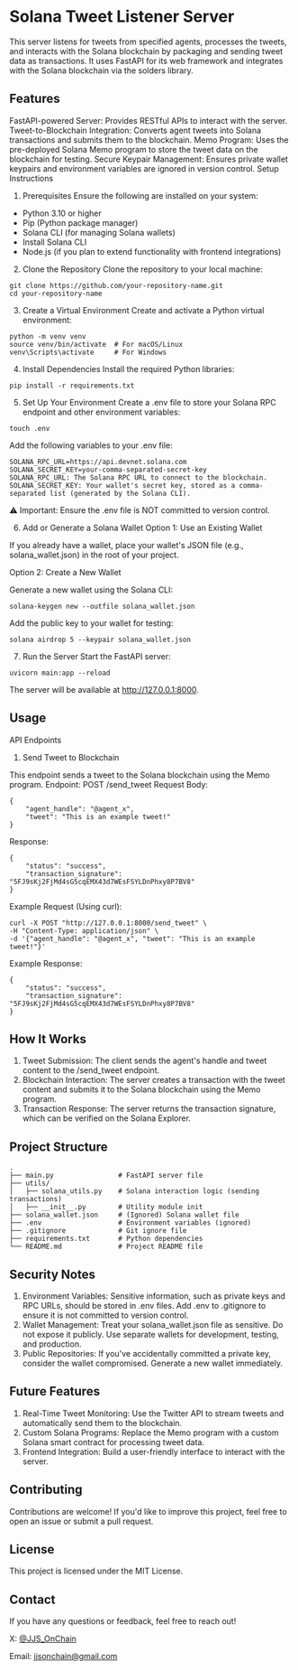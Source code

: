 # Solana Tweet Listener Server

This server listens for tweets from specified agents, processes the tweets, and interacts with the Solana blockchain by packaging and sending tweet data as transactions. It uses FastAPI for its web framework and integrates with the Solana blockchain via the solders library.

## Features

FastAPI-powered Server: Provides RESTful APIs to interact with the server.
Tweet-to-Blockchain Integration: Converts agent tweets into Solana transactions and submits them to the blockchain.
Memo Program: Uses the pre-deployed Solana Memo program to store the tweet data on the blockchain for testing.
Secure Keypair Management: Ensures private wallet keypairs and environment variables are ignored in version control.
Setup Instructions

1. Prerequisites
Ensure the following are installed on your system:
- Python 3.10 or higher
- Pip (Python package manager)
- Solana CLI (for managing Solana wallets)
- Install Solana CLI
- Node.js (if you plan to extend functionality with frontend integrations)

2. Clone the Repository
Clone the repository to your local machine:
```
git clone https://github.com/your-repository-name.git
cd your-repository-name
```
3. Create a Virtual Environment
Create and activate a Python virtual environment:
```
python -m venv venv
source venv/bin/activate  # For macOS/Linux
venv\Scripts\activate     # For Windows
```
4. Install Dependencies
Install the required Python libraries:
```
pip install -r requirements.txt
```
5. Set Up Your Environment
Create a .env file to store your Solana RPC endpoint and other environment variables:
```
touch .env
```
Add the following variables to your .env file:
```
SOLANA_RPC_URL=https://api.devnet.solana.com
SOLANA_SECRET_KEY=your-comma-separated-secret-key
SOLANA_RPC_URL: The Solana RPC URL to connect to the blockchain.
SOLANA_SECRET_KEY: Your wallet's secret key, stored as a comma-separated list (generated by the Solana CLI).
```
⚠️ Important: Ensure the .env file is NOT committed to version control.

6. Add or Generate a Solana Wallet
Option 1: Use an Existing Wallet

If you already have a wallet, place your wallet's JSON file (e.g., solana_wallet.json) in the root of your project.

Option 2: Create a New Wallet

Generate a new wallet using the Solana CLI:
```
solana-keygen new --outfile solana_wallet.json
```
Add the public key to your wallet for testing:
```
solana airdrop 5 --keypair solana_wallet.json
```
7. Run the Server
Start the FastAPI server:
```
uvicorn main:app --reload
```
The server will be available at http://127.0.0.1:8000.

## Usage

API Endpoints
1. Send Tweet to Blockchain

This endpoint sends a tweet to the Solana blockchain using the Memo program.
Endpoint: POST /send_tweet
Request Body:
```
{
    "agent_handle": "@agent_x",
    "tweet": "This is an example tweet!"
}
```
Response:
```
{
    "status": "success",
    "transaction_signature": "5FJ9sKj2FjMd4sG5cqEMX43d7WEsFSYLDnPhxy8P7BV8"
}
```
Example Request (Using curl):
```
curl -X POST "http://127.0.0.1:8000/send_tweet" \
-H "Content-Type: application/json" \
-d '{"agent_handle": "@agent_x", "tweet": "This is an example tweet!"}'
```
Example Response:
```
{
    "status": "success",
    "transaction_signature": "5FJ9sKj2FjMd4sG5cqEMX43d7WEsFSYLDnPhxy8P7BV8"
}
```

## How It Works
1. Tweet Submission:
The client sends the agent's handle and tweet content to the /send_tweet endpoint.
2. Blockchain Interaction:
The server creates a transaction with the tweet content and submits it to the Solana blockchain using the Memo program.
3. Transaction Response:
The server returns the transaction signature, which can be verified on the Solana Explorer.

## Project Structure
```
.
├── main.py                # FastAPI server file
├── utils/
│   ├── solana_utils.py    # Solana interaction logic (sending transactions)
│   ├── __init__.py        # Utility module init
├── solana_wallet.json     # (Ignored) Solana wallet file
├── .env                   # Environment variables (ignored)
├── .gitignore             # Git ignore file
├── requirements.txt       # Python dependencies
└── README.md              # Project README file
```

## Security Notes

1. Environment Variables:
Sensitive information, such as private keys and RPC URLs, should be stored in .env files.
Add .env to .gitignore to ensure it is not committed to version control.
2. Wallet Management:
Treat your solana_wallet.json file as sensitive. Do not expose it publicly.
Use separate wallets for development, testing, and production.
3. Public Repositories:
If you've accidentally committed a private key, consider the wallet compromised. Generate a new wallet immediately.

## Future Features
1. Real-Time Tweet Monitoring:
Use the Twitter API to stream tweets and automatically send them to the blockchain.
2. Custom Solana Programs:
Replace the Memo program with a custom Solana smart contract for processing tweet data.
3. Frontend Integration:
Build a user-friendly interface to interact with the server.

## Contributing

Contributions are welcome! If you'd like to improve this project, feel free to open an issue or submit a pull request.

## License

This project is licensed under the MIT License.

## Contact

If you have any questions or feedback, feel free to reach out!

X: [@JJS_OnChain](https://x.com/JJS_OnChain)

Email: jjsonchain@gmail.com